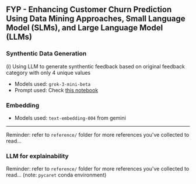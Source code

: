 ## FYP - Enhancing Customer Churn Prediction Using Data Mining Approaches, Small Language Model (SLMs), and Large Language Model (LLMs)

### Synthentic Data Generation

(i) Using LLM to generate synthentic feedback based on original feedback category with only 4 unique values

- Models used: `grok-3-mini-beta`
- Prompt used: Check [this notebook](notebook/text-representation/utils/prepare_llm_prompt.py)


### Embedding

- Models used: `text-embedding-004` from gemini

----

Reminder: refer to `reference/` folder for more references you've collected to read...


### LLM for explainability

Reminder: refer to `reference/` folder for more references you've collected to read... (note: `pycaret` conda environment)
